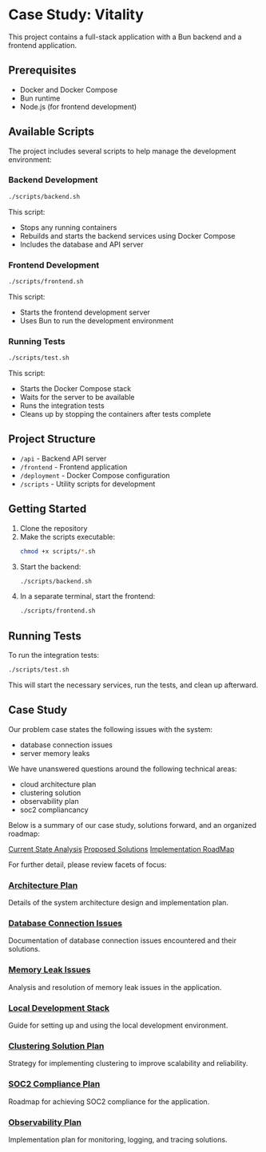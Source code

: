 # Case Study: Vitality

This project contains a full-stack application with a Bun backend and a frontend application.

## Prerequisites

- Docker and Docker Compose
- Bun runtime
- Node.js (for frontend development)

## Available Scripts

The project includes several scripts to help manage the development environment:

### Backend Development

```bash
./scripts/backend.sh
```
This script:
- Stops any running containers
- Rebuilds and starts the backend services using Docker Compose
- Includes the database and API server

### Frontend Development

```bash
./scripts/frontend.sh
```
This script:
- Starts the frontend development server
- Uses Bun to run the development environment

### Running Tests

```bash
./scripts/test.sh
```
This script:
- Starts the Docker Compose stack
- Waits for the server to be available
- Runs the integration tests
- Cleans up by stopping the containers after tests complete

## Project Structure

- `/api` - Backend API server
- `/frontend` - Frontend application
- `/deployment` - Docker Compose configuration
- `/scripts` - Utility scripts for development

## Getting Started

1. Clone the repository
2. Make the scripts executable:
   ```bash
   chmod +x scripts/*.sh
   ```
3. Start the backend:
   ```bash
   ./scripts/backend.sh
   ```
4. In a separate terminal, start the frontend:
   ```bash
   ./scripts/frontend.sh
   ```

## Running Tests

To run the integration tests:
```bash
./scripts/test.sh
```

This will start the necessary services, run the tests, and clean up afterward.

## Case Study

Our problem case states the following issues with the system:
- database connection issues
- server memory leaks

We have unanswered questions around the following technical areas:
- cloud architecture plan
- clustering solution
- observability plan
- soc2 compliancancy

Below is a summary of our case study, solutions forward, and an organized roadmap:

[Current State Analysis](./current-state-analysis.md)
[Proposed Solutions](./proposed-solutions.md)
[Implementation RoadMap](./implementation-roadmap.md)

For further detail, please review facets of focus:

### [Architecture Plan](./arch-plan.md)
Details of the system architecture design and implementation plan.

### [Database Connection Issues](./db-connection-issues.md)
Documentation of database connection issues encountered and their solutions.

### [Memory Leak Issues](./memory-leak-issues.md)
Analysis and resolution of memory leak issues in the application.

### [Local Development Stack](./local-dev-stack.md)
Guide for setting up and using the local development environment.

### [Clustering Solution Plan](./clustering-solution-plan.md)
Strategy for implementing clustering to improve scalability and reliability.

### [SOC2 Compliance Plan](./soc2-compliance-plan.md)
Roadmap for achieving SOC2 compliance for the application.

### [Observability Plan](./observability-plan.md)
Implementation plan for monitoring, logging, and tracing solutions.


